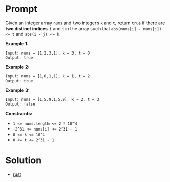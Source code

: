 # Prompt
Given an integer array `nums` and two integers `k` and `t`, return `true` if there are **two distinct indices** `i` and `j` in the array such that `abs(nums[i] - nums[j]) <= t` and `abs(i - j) <= k`.

**Example 1:**
```
Input: nums = [1,2,3,1], k = 3, t = 0
Output: true
```

**Example 2:**
```
Input: nums = [1,0,1,1], k = 1, t = 2
Output: true
```

**Example 3:**
```
Input: nums = [1,5,9,1,5,9], k = 2, t = 3
Output: false
```

**Constraints:**
* `1 <= nums.length <= 2 * 10^4`
* `-2^31 <= nums[i] <= 2^31 - 1`
* `0 <= k <= 10^4`
* `0 <= t <= 2^31 - 1`

# Solution
* [rust](contains_duplicate_iii.rs)
